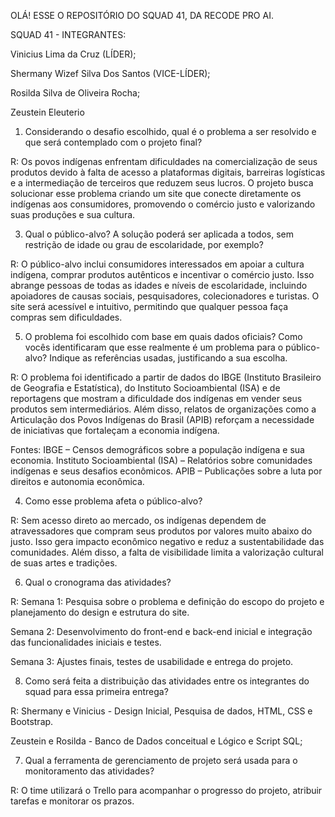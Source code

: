OLÁ! ESSE O REPOSITÓRIO DO SQUAD 41, DA RECODE PRO AI.


SQUAD 41 - INTEGRANTES:

Vinicius Lima da Cruz (LÍDER);

Shermany Wizef Silva Dos Santos (VICE-LÍDER);

Rosilda Silva de Oliveira Rocha;

Zeustein Eleuterio




1. Considerando o desafio escolhido, qual é o problema a ser resolvido e que será contemplado com o projeto final?
   
R: Os povos indígenas enfrentam dificuldades na comercialização de seus produtos devido à falta de acesso a plataformas digitais, barreiras logísticas e a intermediação de terceiros que reduzem seus lucros. O projeto busca solucionar esse problema criando um site que conecte diretamente os indígenas aos consumidores, promovendo o comércio justo e valorizando suas produções e sua cultura.

3. Qual o público-alvo? A solução poderá ser aplicada a todos, sem restrição de idade ou grau de escolaridade, por exemplo?

R: O público-alvo inclui consumidores interessados em apoiar a cultura indígena, comprar produtos autênticos e incentivar o comércio justo. Isso abrange pessoas de todas as idades e níveis de escolaridade, incluindo apoiadores de causas sociais, pesquisadores, colecionadores e turistas. O site será acessível e intuitivo, permitindo que qualquer pessoa faça compras sem dificuldades.

5. O problema foi escolhido com base em quais dados oficiais? Como vocês identificaram que esse realmente é um problema para o público-alvo? Indique as referências usadas, justificando a sua escolha.

R: O problema foi identificado a partir de dados do IBGE (Instituto Brasileiro de Geografia e Estatística), do Instituto Socioambiental (ISA) e de reportagens que mostram a dificuldade dos indígenas em vender seus produtos sem intermediários. Além disso, relatos de organizações como a Articulação dos Povos Indígenas do Brasil (APIB) reforçam a necessidade de iniciativas que fortaleçam a economia indígena.

Fontes:
IBGE – Censos demográficos sobre a população indígena e sua economia.
Instituto Socioambiental (ISA) – Relatórios sobre comunidades indígenas e seus desafios econômicos.
APIB – Publicações sobre a luta por direitos e autonomia econômica.


4. Como esse problema afeta o público-alvo?

R: Sem acesso direto ao mercado, os indígenas dependem de atravessadores que compram seus produtos por valores muito abaixo do justo. Isso gera impacto econômico negativo e reduz a sustentabilidade das comunidades. Além disso, a falta de visibilidade limita a valorização cultural de suas artes e tradições.

6. Qual o cronograma das atividades?

R:
Semana 1: Pesquisa sobre o problema e definição do escopo do projeto e planejamento do design e estrutura do site.
    
Semana 2: Desenvolvimento do front-end e back-end inicial e integração das funcionalidades iniciais e testes.
    
Semana 3: Ajustes finais, testes de usabilidade e entrega do projeto.


8. Como será feita a distribuição das atividades entre os integrantes do squad para essa primeira entrega?

R: Shermany e Vinicius - Design Inicial, Pesquisa de dados, HTML, CSS e Bootstrap.

   Zeustein e Rosilda -  Banco de Dados conceitual e Lógico e Script SQL;


7. Qual a ferramenta de gerenciamento de projeto será usada para o monitoramento das atividades?

R: O time utilizará o Trello para acompanhar o progresso do projeto, atribuir tarefas e monitorar os prazos.
